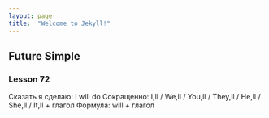 ```yaml
---
layout: page
title:  "Welcome to Jekyll!"
---
```

## Future Simple
### Lesson 72

Сказать я сделаю: I will do
Сокращенно: I,ll / We,ll / You,ll / They,ll / He,ll / She,ll / It,ll + глагол
Формула: will + глагол


